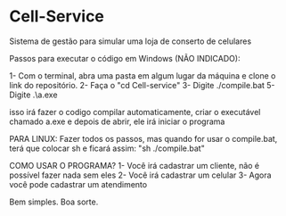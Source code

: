# Cell-Service
Sistema de gestão para simular uma loja de conserto de celulares

Passos para executar o código em Windows (NÃO INDICADO):

1- Com o terminal, abra uma pasta em algum lugar da máquina e clone o link do repositório.
2- Faça o "cd Cell-service"
3- Digite ./compile.bat
5- Digite .\a.exe

isso irá fazer o codigo compilar automaticamente, criar o executável chamado a.exe e depois de abrir, ele irá iniciar o programa

PARA LINUX:
Fazer todos os passos, mas quando for usar o compile.bat, terá que colocar sh e ficará assim: "sh ./compile.bat"

COMO USAR O PROGRAMA? 
1- Você irá cadastrar um cliente, não é possível fazer nada sem eles
2- Você irá cadastrar um celular 
3- Agora você pode cadastrar um atendimento

Bem simples. 
Boa sorte.
